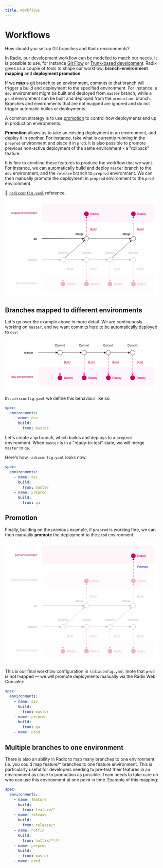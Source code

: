 ```yaml
---
title: Workflows
---
```

# Workflows

How should you set up Git branches and Radix environments?

In Radix, our development workflow can be modelled to match our needs. It is possible to use, for instance [Git Flow](https://nvie.com/posts/a-successful-git-branching-model/) or [Trunk-based development](https://paulhammant.com/2013/04/05/what-is-trunk-based-development/). Radix gives us a couple of tools to shape our workflow: **branch-environment mapping** and **deployment promotion**.

If we **map** a git branch to an environment, commits to that branch will trigger a build and deployment to the specified environment. For instance, a `dev` environment might be built and deployed from `master` branch, while a `prod` environment can be built and deployed from the `production` branch. Branches and environments that are not mapped are ignored and do not trigger automatic builds or deployments.

A common strategy is to use [promotion](/guides/deployment-promotion/) to control how deployments end up in production environments.

**Promotion** allows us to take an existing deployment in an environment, and deploy it in another. For instance, take what is currently running in the `preprod` environment and place it in `prod`. It is also possible to promote previous non-active deployment of the same environment - a "rollback" feature.

It is fine to combine these features to produce the workflow that we want. For instance, we can automatically build and deploy `master` branch to the `dev` environment, and the `release` branch to `preprod` environment. We can then manually promote the deployment in `preprod` environment to the `prod` environment.

📖 [`radixconfig.yaml`](/radix-config/index.md) reference.

![Dev and QA workflow](./workflow-dev-qa.png)

## Branches mapped to different environments

Let's go over the example above in more detail. We are continuously working on `master`, and we want commits here to be automatically deployed to `dev`:

![Dev-only workflow](./workflow-dev.png)

In `radixconfig.yaml` we define this behaviour like so:

```yaml
spec:
  environments:
    - name: dev
      build:
        from: master
```

Let's create a `qa` branch, which builds and deploys to a `preprod` environment. When `master` is in a "ready-to-test" state, we will merge `master` to `qa`.

Here's how `radixconfig.yaml` looks now:

```yaml
spec:
  environments:
    - name: dev
      build:
        from: master
    - name: preprod
      build:
        from: qa
```

## Promotion

Finally, building on the previous example, if `preprod` is working fine, we can then manually **promote** the deployment to the `prod` environment:

![Dev, QA, and prod workflow](./workflow-dev-qa-prod.png)

This is our final workflow configuration in `radixconfig.yaml` (note that `prod` is not mapped — we will promote deployments manually via the Radix Web Console):

```yaml
spec:
  environments:
    - name: dev
      build:
        from: master
    - name: preprod
      build:
        from: qa
    - name: prod
```

## Multiple branches to one environment

There is also an ability in Radix to map many branches to one environment. I.e. you could map feature/* branches to one feature environment. This is particularly useful for developers needing to pre-test their features in an environment as close to production as possible. Team needs to take care on who can use this environment at one point in time. Example of this mapping:

```yaml
spec:
  environments:
    - name: feature
      build:
        from: feature/*
    - name: release
      build:
        from: release/*
    - name: hotfix
      build:
        from: hotfix/**/*
    - name: preprod
      build:
        from: master
    - name: prod
```
